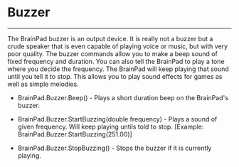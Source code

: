 # Buzzer
---
The BrainPad buzzer is an output device. It is really not a buzzer but a crude speaker that is even capable of playing voice or music, but with very poor quality. The buzzer commands allow you to make a beep sound of fixed frequency and duration. You can also tell the BrainPad to play a tone where you decide the frequency. The BrainPad will keep playing that sound until you tell it to stop. This allows you to play sound effects for games as well as simple melodies.
 
* BrainPad.Buzzer.Beep() - Plays a short duration beep on the BrainPad's buzzer.  
 
* BrainPad.Buzzer.StartBuzzing(double frequency) - Plays a sound of given frequency. Will keep playing untils told to stop. [Example: BrainPad.Buzzer.StartBuzzing(251.00)] 
* BrainPad.Buzzer.StopBuzzing() - Stops the buzzer if it is currently playing.